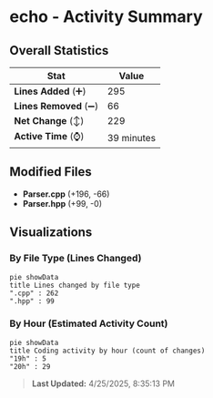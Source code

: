 # echo - Activity Summary 

## Overall Statistics

| Stat                   | Value                                                             |
| ---------------------- | ----------------------------------------------------------------- |
| **Lines Added** (➕)   | 295                                          |
| **Lines Removed** (➖) | 66                                        |
| **Net Change** (↕)    | 229                |
| **Active Time** (⌚)   | 39 minutes |


## Modified Files
- **Parser.cpp** (+196, -66)
- **Parser.hpp** (+99, -0)

## Visualizations

### By File Type (Lines Changed)

```mermaid
pie showData
title Lines changed by file type
".cpp" : 262
".hpp" : 99
```

### By Hour (Estimated Activity Count)

```mermaid
pie showData
title Coding activity by hour (count of changes)
"19h" : 5
"20h" : 29
```


> **Last Updated:** 4/25/2025, 8:35:13 PM